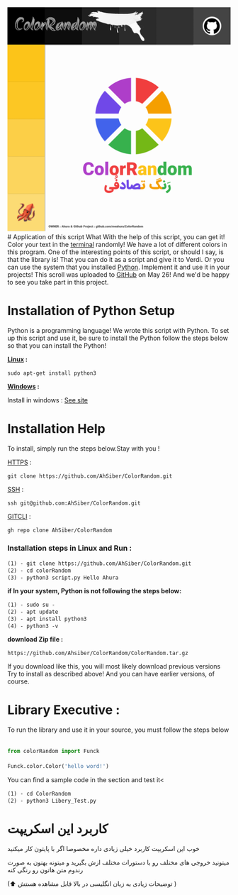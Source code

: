 <img src="https://github.com/meahura/ColorRandom/blob/main/colorRandom.png"> 
# Application of this script What
With the help of this script, you can get it! Color your text in the <a href="https://fa.wikipedia.org/wiki/%D8%AA%D8%B1%D9%85%DB%8C%D9%86%D8%A7%D9%84_%D8%B1%D8%A7%DB%8C%D8%A7%D9%86%D9%87">terminal</a> randomly! We have a lot of different colors in this program.
One of the interesting points of this script, or should I say, is that the library is! That you can do it as a script and give it to Verdi. Or you can use the system that you installed <a href="https://www.python.org">Python</a>. Implement it and use it in your projects!
This scroll was uploaded to <a href="https://www.github.com">GitHub</a> on May 26! And we'd be happy to see you take part in this project.

# Installation of Python Setup
Python is a programming language! We wrote this script with Python. To set up this script and use it, be sure to install the Python follow the steps below so that you can install the Python!

<b><a href="https://www.kernel.org/">Linux</a> : </b>

    sudo apt-get install python3

<b> <a href="https://www.microsoft.com">Windows</a> : </b>

Install in windows : <a href="https://www.python.org/downloads/">See site</a>

# Installation Help
To install, simply run the steps below.Stay with you !

<a href="https://en.wikipedia.org/wiki/HTTPS">HTTPS</a> :

    git clone https://github.com/AhSiber/ColorRandom.git

<a href="https://en.wikipedia.org/wiki/Secure_Shell">SSH</a> :

    ssh git@github.com:AhSiber/ColorRandom.git

<a href="https://pub.dev/documentation/get_cli/latest/">GITCLI</a> :

    gh repo clone AhSiber/ColorRandom


<h3>Installation steps in Linux and Run :</h3>

    (1) - git clone https://github.com/AhSiber/ColorRandom.git
    (2) - cd colorRandom
    (3) - python3 script.py Hello Ahura

<b>if In your system, Python is not following the steps below:</b>


    (1) - sudo su -
    (2) - apt update
    (3) - apt install python3
    (4) - python3 -v


<b>
download Zip file :
</b>

    https://github.com/Ahsiber/ColorRandom/ColorRandom.tar.gz

If you download like this, you will most likely download previous versions
Try to install as described above! And you can have earlier versions, of course.
<br>
<h1>
Library Executive :
</h1>

To run the library and use it in your source, you must follow the steps below
‍‍‍
```python
from colorRandom import Funck

Funck.color.Color('hello word!')
```

You can find a sample code in the section and test it<

    (1) - cd ColorRandom
    (2) - python3 Libery_Test.py



# کاربرد این اسکریپت
خوب این اسکریپت کاربرد خیلی زیادی داره
مخصوصا اگر با پایتون کار میکنید

میتونید خروجی های مختلف رو با دستورات مختلف ازش بگیرید
و میتونه بهتون به صورت رندوم متن هاتون رو رنگی کنه

(⬆ توضیحات زیادی به زبان انگلیسی در بالا قابل مشاهده هستش )
